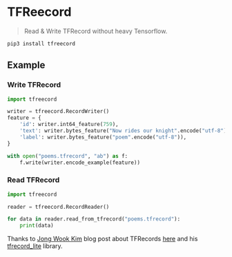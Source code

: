 # TFReecord

> Read & Write TFRecord without heavy Tensorflow.

```bash
pip3 install tfreecord
```

## Example

### Write TFRecord

```python
import tfreecord

writer = tfreecord.RecordWriter()
feature = {
    'id': writer.int64_feature(759),
    'text': writer.bytes_feature("Now rides our knight".encode("utf-8")),
    'label': writer.bytes_feature("poem".encode("utf-8")),
}

with open("poems.tfrecord", "ab") as f:
    f.write(writer.encode_example(feature))
```

### Read TFRecord

```python
import tfreecord

reader = tfreecord.RecordReader()

for data in reader.read_from_tfrecord("poems.tfrecord"):
    print(data)
```

Thanks to [Jong Wook Kim](https://jongwook.kim/) blog post about TFRecords [here](https://jongwook.kim/blog/Anatomy-of-TFRecord.html) and his [tfrecord_lite](https://github.com/jongwook/tfrecord_lite) library.
